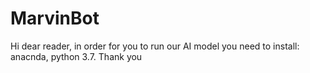 # MarvinBot

Hi dear reader, in order for you to run our AI model you need to install: anacnda, python 3.7.
Thank you

